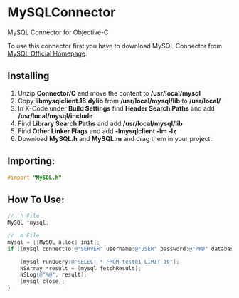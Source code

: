 # MySQLConnector
MySQL Connector for Objective-C

To use this connector first you have to download MySQL Connector from [MySQL Official Homepage](https://dev.mysql.com/downloads/connector/c/).

## Installing
1) Unzip **Connector/C** and move the content to **/usr/local/mysql**
2) Copy **libmysqlclient.18.dylib** from **/usr/local/mysql/lib** to **/usr/local/**
3) In X-Code under **Build Settings** find **Header Search Paths** and add **/usr/local/mysql/include**
4) Find **Library Search Paths** and add **/usr/local/mysql/lib**
5) Find **Other Linker Flags** and add **-lmysqlclient -lm -lz**
6) Download **MySQL.h** and **MySQL.m** and drag them in your project.

## Importing:
```Objective-C
#import "MySQL.h"
```

## How To Use:

```Objective-C
// .h File
MySQL *mysql;

// .m File
mysql = [[MySQL alloc] init];
if ([mysql connectTo:@"SERVER" username:@"USER" password:@"PWD" database:@"DATABASE"]){

    [mysql runQuery:@"SELECT * FROM test01 LIMIT 10"];
    NSArray *result = [mysql fetchResult];
    NSLog(@"%@", result);
    [mysql close];
}
```

